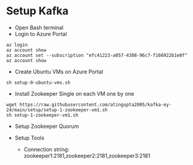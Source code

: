 # Setup Kafka
- Open Bash terminal
- Login to Azure Portal
```
az login
az account show
az account set --subscription "efc41223-a057-4308-96c7-f166922b1e0f"
az account show
```

- Create Ubuntu VMs on Azure Portal
```
sh setup-0-ubuntu-vms.sh
```

- Install Zookeeper Single on each VM one by one
```
wget https://raw.githubusercontent.com/atingupta2005/kafka-ey-24/main/setup/setup-1-zookeeper-vm1.sh
sh setup-1-zookeeper-vm1.sh
```

- Setup Zookeeper Quorum

- Setup Tools
  - Connection string: zookeeper1:2181,zookeeper2:2181,zookeeper3:2181